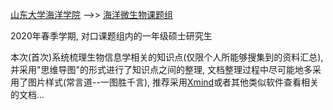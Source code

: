 [山东大学海洋学院](https://mc.wh.sdu.edu.cn/) -->> [海洋微生物课题组](https://sdum.wh.sdu.edu.cn/)

2020年春季学期, 对口课题组内的一年级硕士研究生

本次(首次)系统梳理生物信息学相关的知识点(仅限个人所能够搜集到的资料汇总), 并采用"思维导图"的形式进行了知识点之间的整理, 文档整理过程中尽可能地多采用了图片样式(常言道--一图胜千言), 推荐采用[Xmind](https://www.xmind.cn/)或者其他类似软件查看相关的文档...
